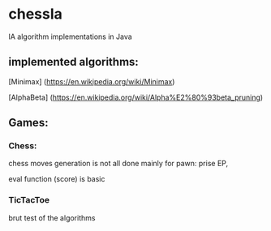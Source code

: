 # chessIa

IA algorithm implementations in Java

## implemented algorithms:

[Minimax] (https://en.wikipedia.org/wiki/Minimax)

[AlphaBeta] (https://en.wikipedia.org/wiki/Alpha%E2%80%93beta_pruning)

## Games:

### Chess:

chess moves generation is not all done mainly for pawn: prise EP,

eval function (score) is basic

### TicTacToe

brut test of the algorithms